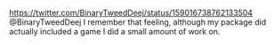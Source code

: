 https://twitter.com/BinaryTweedDeej/status/159016738762133504 @BinaryTweedDeej I remember that feeling, although my package did actually included a game I did a small amount of work on.